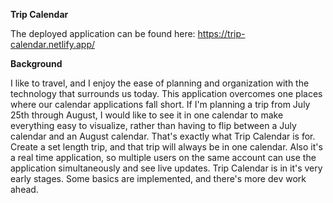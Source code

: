 **Trip Calendar**

The deployed application can be found here:
https://trip-calendar.netlify.app/

**Background**

I like to travel, and I enjoy the ease of planning and organization with the technology that surrounds us today. This application overcomes one places where our calendar applications fall short. If I'm planning a trip from July 25th through August, I would like to see it in one calendar to make everything easy to visualize, rather than having to flip between a July calendar and an August calendar. That's exactly what Trip Calendar is for. Create a set length trip, and that trip will always be in one calendar. Also it's a real time application, so multiple users on the same account can use the application simultaneously and see live updates. Trip Calendar is in it's very early stages. Some basics are implemented, and there's more dev work ahead.
